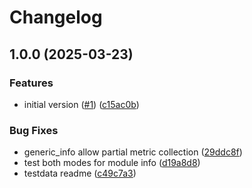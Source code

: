# Changelog

## 1.0.0 (2025-03-23)


### Features

* initial version ([#1](https://github.com/newrushbolt/go-ethtool-metrics/issues/1)) ([c15ac0b](https://github.com/newrushbolt/go-ethtool-metrics/commit/c15ac0bfa8cd30008e38ea1cda8a510ea42d1976))


### Bug Fixes

* generic_info allow partial metric collection ([29ddc8f](https://github.com/newrushbolt/go-ethtool-metrics/commit/29ddc8f51232b5de42383a40248371a477ce90a0))
* test both modes for module info ([d19a8d8](https://github.com/newrushbolt/go-ethtool-metrics/commit/d19a8d821e263a38dae130ec285912c125bbe2f2))
* testdata readme ([c49c7a3](https://github.com/newrushbolt/go-ethtool-metrics/commit/c49c7a3b235a553e0eeeb4f9c3614cc2402b9051))
